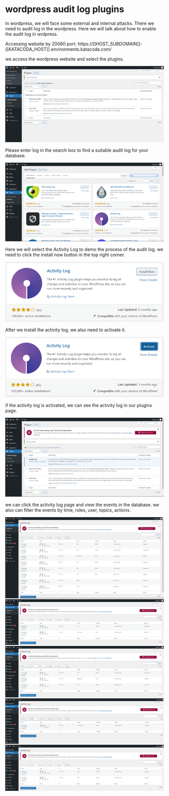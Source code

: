 # wordpress audit log plugins

In wordpress, we will face some external and internal attacks. There we need to audit log in the wordpress.
Here we will talk about how to enable the audit log in wrdpress.

Accessing website by 20080 port.
https://[[HOST_SUBDOMAIN]]-[[KATACODA_HOST]].environments.katacoda.com/

we access the wordpress website and select the plugins. 

![gppin1.png](./assets/gppin1.png)

Please enter log in the search box to find a suitable audit log for your database. 

![gppin2.png](./assets/gppin2.png)

Here we will select the Activity Log to demo the process of the audit log. we need to click the install now button in the top right corner.

![gppin3.png](./assets/gppin3.png)

After we install the activity log, we also need to activate it.

![gppin4.png](./assets/gppin4.png)

if the activity log is activated, we can see the activity log in our plugins page.

![gppin5.png](./assets/gppin5.png)

we can click the activity log page and view the events in the database. we also can filter the events by time, roles, user, topics, actions.  

![gppin6.png](./assets/gppin6.png)
![gppin7.png](./assets/gppin7.png)
![gppin8.png](./assets/gppin8.png)
![gppin9.png](./assets/gppin9.png)
![gppin10.png](./assets/gppin10.png)
